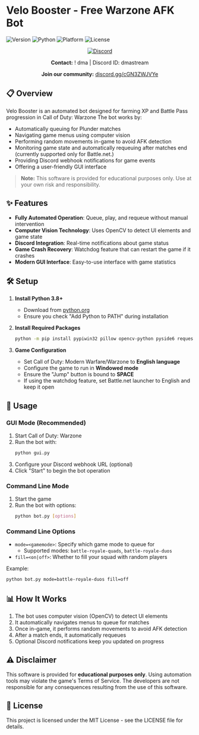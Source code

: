 # Velo Booster - Free Warzone AFK Bot

![Version](https://img.shields.io/badge/version-1.0.0-blue)
![Python](https://img.shields.io/badge/python-3.8%2B-brightgreen)
![Platform](https://img.shields.io/badge/platform-Windows-lightgrey)
![License](https://img.shields.io/badge/license-MIT-green)

<div align="center">

[![Discord](https://img.shields.io/badge/Discord-%235865F2.svg?style=for-the-badge&logo=discord&logoColor=white)](https://discord.gg/velobooster)

**Contact:** ! dma | Discord ID: dmastream

**Join our community:** [discord.gg/cGN3ZWJVYe](https://discord.gg/cGN3ZWJVYe)

</div>

## 📋 Overview

Velo Booster is an automated bot designed for farming XP and Battle Pass progression in Call of Duty: Warzone
The bot works by:

- Automatically queuing for Plunder matches
- Navigating game menus using computer vision
- Performing random movements in-game to avoid AFK detection
- Monitoring game state and automatically requeuing after matches end (currently supported only for Battle.net.)
- Providing Discord webhook notifications for game events
- Offering a user-friendly GUI interface

> **Note:** This software is provided for educational purposes only. Use at your own risk and responsibility.

## ✨ Features

- **Fully Automated Operation**: Queue, play, and requeue without manual intervention
- **Computer Vision Technology**: Uses OpenCV to detect UI elements and game state
- **Discord Integration**: Real-time notifications about game status
- **Game Crash Recovery**: Watchdog feature that can restart the game if it crashes
- **Modern GUI Interface**: Easy-to-use interface with game statistics

## 🛠️ Setup

1. **Install Python 3.8+**
   - Download from [python.org](https://www.python.org/downloads/)
   - Ensure you check "Add Python to PATH" during installation

2. **Install Required Packages**
   ```bash
   python -m pip install pypiwin32 pillow opencv-python pyside6 requests
   ```

3. **Game Configuration**
   - Set Call of Duty: Modern Warfare/Warzone to **English language**
   - Configure the game to run in **Windowed mode**
   - Ensure the "Jump" button is bound to **SPACE**
   - If using the watchdog feature, set Battle.net launcher to English and keep it open

## 🚀 Usage

### GUI Mode (Recommended)

1. Start Call of Duty: Warzone
2. Run the bot with:
   ```bash
   python gui.py
   ```
3. Configure your Discord webhook URL (optional)
4. Click "Start" to begin the bot operation

### Command Line Mode

1. Start the game
2. Run the bot with options:
   ```bash
   python bot.py [options]
   ```

### Command Line Options

- `mode=<gamemode>`: Specify which game mode to queue for
  - Supported modes: `battle-royale-quads`, `battle-royale-duos`
- `fill=<on|off>`: Whether to fill your squad with random players

Example:
```bash
python bot.py mode=battle-royale-duos fill=off
```

## 📊 How It Works

1. The bot uses computer vision (OpenCV) to detect UI elements
2. It automatically navigates menus to queue for matches
3. Once in-game, it performs random movements to avoid AFK detection
4. After a match ends, it automatically requeues
5. Optional Discord notifications keep you updated on progress

## ⚠️ Disclaimer

This software is provided for **educational purposes only**. Using automation tools may violate the game's Terms of Service. The developers are not responsible for any consequences resulting from the use of this software.

## 📝 License

This project is licensed under the MIT License - see the LICENSE file for details.
